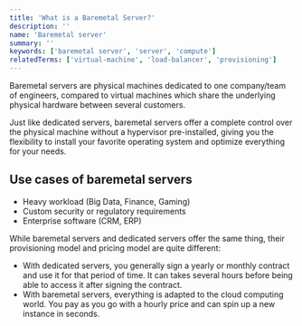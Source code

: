 ```yaml
---
title: 'What is a Baremetal Server?'
description: ''
name: 'Baremetal server'
summary: ''
keywords: ['baremetal server', 'server', 'compute']
relatedTerms: ['virtual-machine', 'load-balancer', 'provisioning']
---
```


Baremetal servers are physical machines dedicated to one company/team of engineers, compared to virtual machines which share the underlying physical hardware between several customers.

Just like dedicated servers, baremetal servers offer a complete control over the physical machine without a hypervisor pre-installed, giving you the flexibility to install your favorite operating system and optimize everything for your needs.

## Use cases of baremetal servers

- Heavy workload (Big Data, Finance, Gaming)
- Custom security or regulatory requirements
- Enterprise software (CRM, ERP)

While baremetal servers and dedicated servers offer the same thing, their provisioning model and pricing model are quite different:

- With dedicated servers, you generally sign a yearly or monthly contract and use it for that period of time. It can takes several hours before being able to access it after signing the contract.
- With baremetal servers, everything is adapted to the cloud computing world. You pay as you go with a hourly price and can spin up a new instance in seconds.
